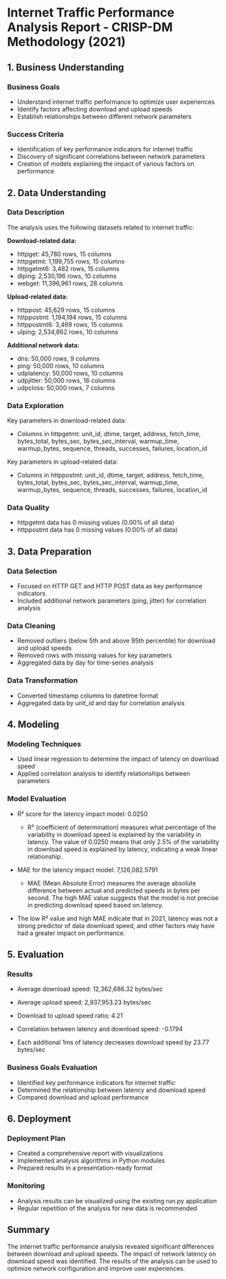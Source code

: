 # Internet Traffic Performance Analysis Report - CRISP-DM Methodology (2021)

## 1. Business Understanding

### Business Goals

- Understand internet traffic performance to optimize user experiences
- Identify factors affecting download and upload speeds
- Establish relationships between different network parameters

### Success Criteria

- Identification of key performance indicators for internet traffic
- Discovery of significant correlations between network parameters
- Creation of models explaining the impact of various factors on performance

## 2. Data Understanding

### Data Description

The analysis uses the following datasets related to internet traffic:

**Download-related data:**
- httpget: 45,780 rows, 15 columns
- httpgetmt: 1,199,755 rows, 15 columns
- httpgetmt6: 3,482 rows, 15 columns
- dlping: 2,530,196 rows, 10 columns
- webget: 11,396,961 rows, 28 columns

**Upload-related data:**
- httppost: 45,629 rows, 15 columns
- httppostmt: 1,194,194 rows, 15 columns
- httppostmt6: 3,469 rows, 15 columns
- ulping: 2,534,862 rows, 10 columns

**Additional network data:**
- dns: 50,000 rows, 9 columns
- ping: 50,000 rows, 10 columns
- udplatency: 50,000 rows, 10 columns
- udpjitter: 50,000 rows, 16 columns
- udpcloss: 50,000 rows, 7 columns

### Data Exploration

Key parameters in download-related data:
- Columns in httpgetmt: unit_id, dtime, target, address, fetch_time, bytes_total, bytes_sec, bytes_sec_interval, warmup_time, warmup_bytes, sequence, threads, successes, failures, location_id

Key parameters in upload-related data:
- Columns in httppostmt: unit_id, dtime, target, address, fetch_time, bytes_total, bytes_sec, bytes_sec_interval, warmup_time, warmup_bytes, sequence, threads, successes, failures, location_id

### Data Quality

- httpgetmt data has 0 missing values (0.00% of all data)
- httppostmt data has 0 missing values (0.00% of all data)

## 3. Data Preparation

### Data Selection

- Focused on HTTP GET and HTTP POST data as key performance indicators
- Included additional network parameters (ping, jitter) for correlation analysis

### Data Cleaning

- Removed outliers (below 5th and above 95th percentile) for download and upload speeds
- Removed rows with missing values for key parameters
- Aggregated data by day for time-series analysis

### Data Transformation

- Converted timestamp columns to datetime format
- Aggregated data by unit_id and day for correlation analysis

## 4. Modeling

### Modeling Techniques

- Used linear regression to determine the impact of latency on download speed
- Applied correlation analysis to identify relationships between parameters

### Model Evaluation

- R² score for the latency impact model: 0.0250
  - R² (coefficient of determination) measures what percentage of the variability in download speed is explained by the variability in latency. The value of 0.0250 means that only 2.5% of the variability in download speed is explained by latency, indicating a weak linear relationship.
  
- MAE for the latency impact model: 7,126,082.5791
  - MAE (Mean Absolute Error) measures the average absolute difference between actual and predicted speeds in bytes per second. The high MAE value suggests that the model is not precise in predicting download speed based on latency.

- The low R² value and high MAE indicate that in 2021, latency was not a strong predictor of data download speed, and other factors may have had a greater impact on performance.

## 5. Evaluation

### Results

- Average download speed: 12,362,686.32 bytes/sec
- Average upload speed: 2,937,953.23 bytes/sec
- Download to upload speed ratio: 4.21

- Correlation between latency and download speed: -0.1794
- Each additional 1ms of latency decreases download speed by 23.77 bytes/sec

### Business Goals Evaluation

- Identified key performance indicators for internet traffic
- Determined the relationship between latency and download speed
- Compared download and upload performance

## 6. Deployment

### Deployment Plan

- Created a comprehensive report with visualizations
- Implemented analysis algorithms in Python modules
- Prepared results in a presentation-ready format

### Monitoring

- Analysis results can be visualized using the existing run.py application
- Regular repetition of the analysis for new data is recommended

## Summary

The internet traffic performance analysis revealed significant differences between download and upload speeds. The impact of network latency on download speed was identified. The results of the analysis can be used to optimize network configuration and improve user experiences.
